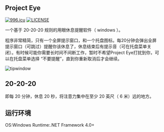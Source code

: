 ## Project Eye

[![996.icu](https://img.shields.io/badge/link-996.icu-red.svg)](https://996.icu)
[![LICENSE](https://img.shields.io/badge/license-Anti%20996-blue.svg)](https://github.com/996icu/996.ICU/blob/master/LICENSE)

一个基于 20-20-20 规则的用眼休息提醒软件（ windows ）。

程序非常精简，只有一个全屏提示窗口，和一个托盘图标。每20分钟会弹出全屏提示窗口（可跳过）提醒你该休息了，休息结束后有提示音（可在托盘菜单关闭）。有时候可能你需要长时间不间断工作，暂时不希望Project Eye打扰到你，可以在托盘菜单选择 “不要提醒”，直到你重新取消后才会继续。

![tipwindow](https://raw.githubusercontent.com/Planshit/ProjectEye/master/screenshot/Snipaste_2019-04-25_09-57-21.jpg)

## 20-20-20

即每 20 分钟，休息 20 秒，将注意力集中在至少 20 英尺（ 6 米）远的地方。

## 运行环境

OS:Windows
Runtime:.NET Framework 4.0+